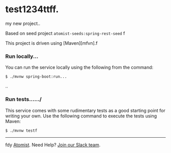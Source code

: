 # test1234ttff.
my new project..

Based on seed project `atomist-seeds:spring-rest-seed`
f

This project is driven using [Maven][mfvn].f

[mvn]: https://maven.apache.org/ (Maven)

### Run locally...

You can run the service locally using the following from the command:

```
$ ./mvnw spring-boot:run...
```
..
### Run tests....../

This service comes with some rudimentary tests as a good starting
point for writing your own.  Use the following command to execute the
tests using Maven:

```
$ ./mvnw testf
```

---
fdy [Atomist][atomist].
Need Help?  [Join our Slack team][slack].

[atomist]: https://www.atomist.com/ (Atomist - How Teams Deliver Software)
[slack]: https://join.atomist.com/ (Atomist Community Slack Workspace)

